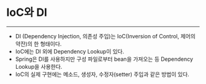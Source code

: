 # IoC와 DI
- - - -

- DI (Dependency Injection, 의존성 주입)는 IoC(Inversion of Control, 제어의 약잔)의 한 형태이다.
- IoC에는 DI 외에 Dependency Lookup이 있다.
- Spring은 DI를 사용하지만 구성 파일로부터 bean을 가져오는 등 Dependency Lookup을 사용한다.
- IoC의 실제 구현에는 메소드, 생성자, 수정자(setter) 주입과 같은 방법이 있다.